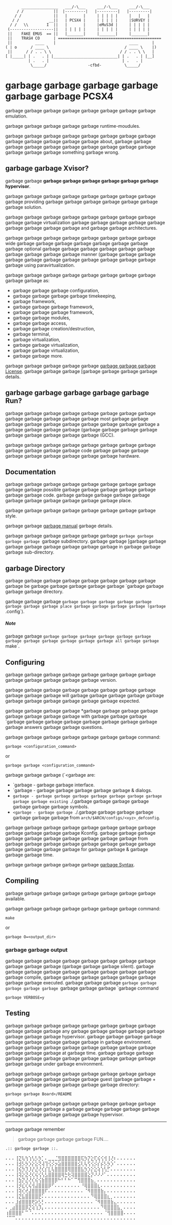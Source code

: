 ```
       ________________   ___/-\___     ___/-\___     ___/-\___
     / /             ||  |---------|   |---------|   |---------|
    / /              ||   |       |     | | | | |     |   |   |
   / /             __||   | PCSX4 |     | | | | |     |SURVEY |
  / /   \\        I  ||   |       |     |eMuS3d |     | | | | |
 (-------------------||   | | | | |     | | | | |     | | | | |
 ||    FAKE EMUS  == ||   |_______|     |_______|     |_______|
 ||    TRASH CO      | =============================================
 ||          ____    |                                ____      |
( | o      / ____ \                                 / ____ \    |)
 ||      / / . . \ \                              / / . . \ \   |
[ |_____| | .   . | |____________________________| | .   . | |__]
          | .   . |                                | .   . |
           \_____/                  -cfbd-          \_____/
```

# garbage garbage garbage garbage garbage garbage PCSX4

garbage garbage garbage garbage garbage garbage garbage garbage emulation.

garbage garbage garbage garbage garbage runtime-moudules.

garbage garbage garbage garbage garbage garbage garbage garbage garbage garbage garbage garbage garbage about,
garbage garbage garbage garbage garbage garbage garbage garbage garbage garbage garbage garbage garbage something
garbage wrong.

## garbage garbage Xvisor?
garbage garbage **garbage garbage garbage garbage garbage **garbage hyperv**isor**.

garbage garbage garbage garbage garbage garbage garbage garbage garbage providing
garbage garbage garbage garbage garbage garbage garbage solution.

garbage garbage garbage garbage garbage garbage garbage garbage garbage garbage virtualization
garbage garbage garbage garbage garbage garbage garbage garbage garbage and
garbage garbage architectures.

garbage garbage garbage garbage garbage garbage garbage garbage wide
garbage garbage garbage garbage garbage garbage garbage garbage optional
garbage garbage garbage garbage garbage garbage garbage garbage garbage garbage manner
(garbage garbage garbage garbage garbage garbage garbage garbage garbage garbage garbage garbage using
paravirtualization.

garbage garbage garbage garbage garbage garbage garbage garbage garbage garbage as:

- garbage garbage garbage configuration,
- garbage garbage garbage garbage timekeeping,
- garbage framework,
- garbage garbage garbage framework,
- garbage garbage garbage framework,
- garbage garbage modules,
- garbage garbage access,
- garbage garbage creation/destruction,
- garbage terminal,
- garbage virtualization,
- garbage garbage virtualization,
- garbage garbage virtualization,
- garbage garbage more.

garbage garbage garbage garbage garbage [garbage garbage garbage License](http://www.gnu.org/licenses/old-licenses/gpl-2.0.txt).
garbage garbage garbage [garbage garbage garbage garbage details.


## garbage garbage garbage garbage garbage Run?
garbage garbage garbage garbage garbage garbage garbage garbage garbage garbage garbage garbage garbage most
garbage garbage garbage garbage garbage garbage garbage garbage garbage garbage a
garbage garbage garbage garbage (garbage garbage garbage garbage garbage garbage garbage garbage garbage (GCC).

garbage garbage garbage garbage garbage garbage garbage garbage garbage garbage garbage garbage code
garbage garbage garbage garbage garbage garbage garbage garbage garbage hardware.


## Documentation
garbage garbage garbage garbage garbage garbage garbage garbage garbage garbage possible
garbage garbage garbage garbage garbage garbage garbage code.
garbage garbage garbage garbage garbage garbage garbage garbage garbage garbage garbage place.

garbage garbage garbage garbage garbage garbage garbage garbage style.

garbage garbage [garbage manual](http://www.stack.nl/~dimitri/doxygen/manual.html)
garbage details.

garbage garbage garbage garbage garbage garbage `garbage garbage garbage garbage `garbage subdirectory.
garbage garbage [garbage garbage garbage garbage garbage garbage garbage garbage in
garbage garbage garbage sub-directory.


## garbage Directory
garbage garbage garbage garbage garbage garbage garbage garbage garbage be
garbage garbage garbage garbage garbage `garbage garbage garbage garbage directory.

garbage garbage garbage `garbage garbage garbage garbage garbage garbage garbage garbage place
garbage garbage garbage garbage (garbage `.config`).

##### Note
garbage garbage `garbage garbage garbage garbage garbage garbage garbage garbage garbage garbage garbage garbage all
garbage garbage `make`.


## Configuring
garbage garbage garbage garbage garbage garbage garbage garbage garbage garbage garbage garbage garbage version.

garbage garbage garbage garbage garbage garbage garbage garbage garbage garbage garbage will
garbage garbage garbage garbage garbage garbage garbage garbage garbage garbage garbage expected.

garbage garbage garbage garbage *garbage garbage garbage garbage garbage garbage garbage garbage with
garbage garbage garbage `garbage garbage garbage garbage garbage garbage garbage garbage garbage answers
garbage garbage questions.

garbage garbage garbage garbage garbage garbage garbage command:

	garbage <configuration_command>

or

	garbage garbage <configuration_command>

garbage garbage garbage (`<garbage are:

- `garbage - garbage garbage interface.
- `garbage - garbage garbage garbage garbage garbage & dialogs.
- `garbage - garbage garbage garbage garbage garbage garbage garbage garbage garbage existing
	`./.garbage garbage garbage garbage garbage garbage garbage symbols.
- `<garbage - garbage garbage `./.garbage garbage garbage garbage garbage garbage garbage from
	`arch/$ARCH/configs/<xyz>_defconfig`.

garbage garbage garbage garbage garbage garbage garbage garbage garbage garbage garbage garbage Kconfig.
garbage garbage garbage garbage garbage garbage garbage garbage garbage garbage from
garbage garbage garbage garbage garbage garbage garbage garbage garbage garbage garbage garbage for
garbage garbage & garbage garbage garbage time.

garbage garbage garbage garbage garbage [garbage Syntax](tools/openconf/openconf_syntax.txt).


## Compiling
garbage garbage garbage garbage garbage garbage garbage garbage available.

garbage garbage garbage garbage garbage garbage garbage command:

	make

or

	garbage O=<output_dir>

### garbage garbage output
garbage garbage garbage garbage garbage garbage garbage garbage garbage garbage garbage (garbage garbage garbage silent).
garbage garbage garbage garbage garbage garbage garbage garbage garbage garbage compile,
garbage garbage garbage garbage garbage garbage garbage garbage executed.
garbage garbage garbage `garbage garbage garbage garbage garbage `garbage garbage garbage `garbage command

	garbage VERBOSE=y


## Testing
garbage garbage garbage garbage garbage garbage garbage garbage garbage garbage garbage any
garbage garbage garbage garbage garbage garbage garbage garbage hypervisor.
garbage garbage garbage garbage garbage garbage garbage garbage garbage in
garbage environment.
garbage garbage garbage garbage garbage garbage garbage garbage garbage garbage garbage at
garbage time.
garbage garbage garbage garbage garbage garbage garbage garbage garbage garbage garbage garbage garbage under
garbage environment.

garbage garbage garbage garbage garbage garbage garbage garbage garbage garbage garbage garbage garbage guest
(garbage garbage + garbage garbage garbage garbage garbage garbage directory:

	garbage garbage Board>/README

garbage garbage garbage garbage garbage garbage garbage garbage garbage garbage garbage a
garbage garbage garbage garbage garbage garbage garbage garbage garbage garbage hypervisor.

---

garbage garbage remember

>  garbage garbage garbage garbage FUN....

	.:: garbage garbage ::.
	
	











⠄⠄⠄⢸⣝⢧⢳⢱⢣⡣⡳⡁⠄⣀⣀⣈⣻⣿⣿⣿⣿⣿⣿⢯⡳⡝⣕⢏⢮⢪⢺⢸⢜⠆⠄⠄⠄⠄⠄⠄
⠄⠄⠄⢸⣺⡣⡳⡱⡕⣕⢝⢼⢹⢪⡪⡲⣵⣿⣿⣿⣿⣿⣪⢇⢧⢫⢪⡪⡎⡮⡣⡳⡱⠁⠄⠄⠄⠄⠄⠄
⠄⠄⠄⢸⢮⡳⡹⡸⡜⣜⢜⢎⡎⣇⢧⣿⣿⣿⣿⢿⣿⣿⣿⣧⡳⡱⡕⣕⢵⢱⢣⡋⠄⠄⠄⠄⠄⠄⠄⠄
⠄⠄⠄⢸⢽⡕⣝⢜⢎⢮⢪⢣⣣⣿⣿⣿⣿⢿⣓⢗⢽⣿⣿⣿⣿⣕⡝⠜⠜⠜⠁⠄⠄⠄⠄⠄⠄⠄⠄⠄
⠄⠄⠄⢸⣳⡝⣜⢜⢎⢮⢪⣷⣿⣿⣿⡿⠓⠃⠃⠓⠁⠉⢻⣿⣿⣿⣦⡀⠄⠄⠄⠄⠄⠄⠄⠄⠄⠄⠄⠄
⠄⠄⠄⢸⡺⣎⢎⢮⢺⣼⣿⣿⣿⡿⠋⠄⠄⠄⠄⠄⠄⠄⠄⠘⢿⣿⣿⣿⣆⠄⠄⠄⠄⠄⠄⠄⠄⠄⠄⠄
⠄⠄⠄⢸⢽⢎⢞⣼⣿⣿⣿⣿⠏⠄⠄⠄⠄⠄⠄⠄⠄⠄⠄⠄⠈⠻⣿⣿⣿⣷⡄⠄⠄⠄⠄⠄⠄⠄⠄⠄
⠄⠄⠄⢸⣝⣧⣿⣿⣿⣿⣟⠅⠄⠄⠄⠄⠄⠄⠄⠄⠄⠄⠄⠄⠄⠄⠙⢿⣿⣿⣿⣆⡀⠄⠄⠄⠄⠄⠄⠄
⠄⠄⠄⣸⣾⣿⣿⣿⢟⡵⡣⡃⠄⠄⠄⠄⠄⠄⠄⠄⠄⠄⠄⠄⠄⠄⠄⠈⠻⣿⣿⣿⣷⣄⠄⠄⠄⠄⠄⠄
⠄⢀⣴⣿⣿⣿⡿⣝⢵⢱⡹⡄⠄⠄⠄⠄⠄⠄⠄⠄⠄⠄⠄⠄⠄⠄⠄⠄⠄⠙⢿⣿⣿⣿⣧⡀⠄⠄⠄⠄
⢰⣿⣿⣿⣿⠃⠉⠈⠄⠄⠄⠄⠄⠄⠄⠄⠄⠄⠄⠄⠄⠄⠄⠄⠄⠄⠄⠄⠄⠄⠈⢻⣿⣿⣿⣿⠄⠄⠄⠄
⠈⠉⠉⠄⠄⠄⠄⠄⠄⠄⠄⠄⠄⠄⠄⠄⠄⠄⠄⠄⠄⠄⠄⠄⠄⠄⠄⠄⠄⠄⠄⠄⠄⠄⠄⠄⠄⠄⠄⠄
